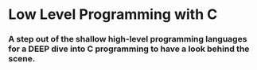 # Low Level Programming with C 

### A step out of the shallow high-level programming languages for a DEEP dive into C programming to have a look behind the scene.
